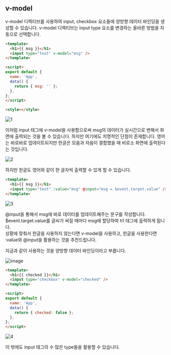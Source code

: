 ## v-model

v-model 디렉티브를 사용하여 input, checkbox 요소들에 양방향 데이터 바인딩을 생성할 수 있습니다. v-model 디렉티브는 input type 요소를 변경하는 올바른 방법을 자동으로 선택합니다.

```html
<template>
  <h1>{{ msg }}</h1>
  <input type="text" v-model="msg" />
</template>

<script>
export default {
  name: 'App',
  data() {
    return { msg: '' };
  },
};
</script>

<style></style>
```

![1](https://user-images.githubusercontent.com/74242937/130244200-34dc6065-48f7-4cee-ba83-7bd2ec781fb7.gif)

이처럼 input 태그에 v-model을 사용함으로써 msg의 데이터가 실시간으로 변해서 화면에 출력되는 것을 볼 수 있습니다. 하지만 여기에도 치명적인 단점이 존재합니다. 영어는 바로바로 업데이트되지만 한글은 모음과 자음이 결합했을 때 비로소 화면에 출력된다는 것입니다.

![2](https://user-images.githubusercontent.com/74242937/130244236-242d8541-a22d-4294-9c7d-47f5c3394e09.gif)

하지만 한글도 영어와 같이 한 글자씩 출력할 수 있게 할 수 있습니다.

```html
<template>
  <h1>{{ msg }}</h1>
  <input type="text" :value="msg" @input="msg = $event.target.value" />
</template>
```

![3](https://user-images.githubusercontent.com/74242937/130244333-382932b6-3047-45e0-a4fb-c89957c178ad.gif)

@input을 통해서 msg에 바로 데이터를 업데이트해주는 문구를 작성합니다. $event.target.value를 글씨가 써질 때마다  msg에 할당하여 h1 태그에 출력하게 됩니다.  
상황에 맞춰서 한글을 사용하지 않는다면 v-model을 사용하고, 한글을 사용한다면 :value와 @input을 활용하는 것을 추천드립니다.

지금과 같이 사용하는 것을 양방향 데이터 바인딩이라고 부릅니다.

![image](https://user-images.githubusercontent.com/74242937/130244381-37760542-02d5-46e3-a6d6-5592e814c4de.png)

```html
<template>
  <h1>{{ checked }}</h1>
  <input type="checkbox" v-model="checked" />
</template>

<script>
export default {
  name: 'App',
  data() {
    return { checked: false };
  },
};
</script>
```

![4](https://user-images.githubusercontent.com/74242937/130244414-d486bbdf-9756-4cfc-88de-d9e7589a239c.gif)

이 밖에도 input 태그의 수 많은 type들을 활용할 수 있습니다. 
